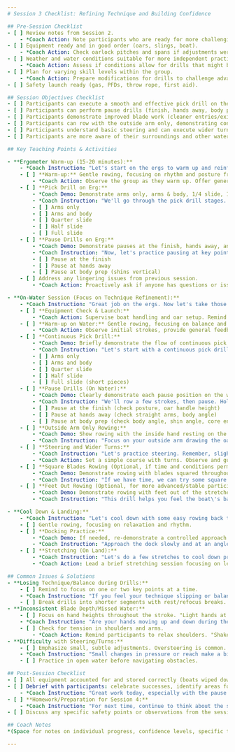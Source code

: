 ```yaml
---
# Session 3 Checklist: Refining Technique and Building Confidence

## Pre-Session Checklist
- [ ] Review notes from Session 2.
    - *Coach Action: Note participants who are ready for more challenging drills and those who might need more review of basics.*
- [ ] Equipment ready and in good order (oars, slings, boat).
    - *Coach Action: Check oarlock pitches and spans if adjustments were noted as needed previously. Ensure cox boxes (if used) are charged.*
- [ ] Weather and water conditions suitable for more independent practice.
    - *Coach Action: Assess if conditions allow for drills that might be slightly less stable. Have alternatives if too choppy. Check for regattas or other events that might affect water traffic.*
- [ ] Plan for varying skill levels within the group.
    - *Coach Action: Prepare modifications for drills to challenge advanced participants and support those needing more help.*
- [ ] Safety launch ready (gas, PFDs, throw rope, first aid).

## Session Objectives Checklist
- [ ] Participants can execute a smooth and effective pick drill on the water.
- [ ] Participants can perform pause drills (finish, hands away, body prep) with good body position.
- [ ] Participants demonstrate improved blade work (cleaner entries/exits, consistent depth).
- [ ] Participants can row with the outside arm only, demonstrating control.
- [ ] Participants understand basic steering and can execute wider turns.
- [ ] Participants are more aware of their surroundings and other water users.

## Key Teaching Points & Activities

- **Ergometer Warm-up (15-20 minutes):**
    - *Coach Instruction: "Let's start on the ergs to warm up and reinforce some key movements before we hit the water."*
    - [ ] **Warm-up:** Gentle rowing, focusing on rhythm and posture from Session 2.
        - *Coach Action: Observe the group as they warm up. Offer general reminders about posture and flow.*
    - [ ] **Pick Drill on Erg:**
        - *Coach Demo: Demonstrate arms only, arms & body, 1/4 slide, 1/2 slide, 3/4 slide, full slide on the erg.*
        - *Coach Instruction: "We'll go through the pick drill stages. Focus on the sequence: legs, body, arms on the drive; arms, body, legs on the recovery."*
        - [ ] Arms only
        - [ ] Arms and body
        - [ ] Quarter slide
        - [ ] Half slide
        - [ ] Full slide
    - [ ] **Pause Drills on Erg:**
        - *Coach Demo: Demonstrate pauses at the finish, hands away, and body prep on the erg.*
        - *Coach Instruction: "Now, let's practice pausing at key points. At the finish, check your posture. At hands away, ensure your arms are straight. At body prep, feel the core engagement."*
        - [ ] Pause at the finish
        - [ ] Pause at hands away
        - [ ] Pause at body prep (shins vertical)
    - [ ] Address any lingering issues from previous session.
        - *Coach Action: Proactively ask if anyone has questions or issues from Session 2 before moving to the water.*

- **On-Water Session (Focus on Technique Refinement):**
    - *Coach Instruction: "Great job on the ergs. Now let's take those skills to the water. We'll focus on refining your technique and building more confidence in the boat."*
    - [ ] **Equipment Check & Launch:**
        - *Coach Action: Supervise boat handling and oar setup. Remind about safe launching procedures.*
    - [ ] **Warm-up on Water:** Gentle rowing, focusing on balance and rhythm.
        - *Coach Action: Observe initial strokes, provide general feedback.*
    - [ ] **Continuous Pick Drill:**
        - *Coach Demo: Briefly demonstrate the flow of continuous pick drill on water if needed.*
        - *Coach Instruction: "Let's start with a continuous pick drill. Arms only, then add the body, then gradually add slide. Focus on smooth transitions."*
        - [ ] Arms only
        - [ ] Arms and body
        - [ ] Quarter slide
        - [ ] Half slide
        - [ ] Full slide (short pieces)
    - [ ] **Pause Drills (On Water):**
        - *Coach Demo: Clearly demonstrate each pause position on the water. Explain what to focus on during the pause (e.g., balance, posture, hand levels, oar depth).*
        - *Coach Instruction: "We'll row a few strokes, then pause. Hold the position and check your body alignment and oar placement."*
        - [ ] Pause at the finish (check posture, oar handle height)
        - [ ] Pause at hands away (check straight arms, body angle)
        - [ ] Pause at body prep (check body angle, shin angle, core engagement)
    - [ ] **Outside Arm Only Rowing:**
        - *Coach Demo: Show rowing with the inside hand resting on the gunwale or lap, focusing on the outside arm's pull and feathering motion. Emphasize looking over the outside shoulder for steering.*
        - *Coach Instruction: "Focus on your outside arm drawing the oar through and the feathering. This helps with steering and power application. Try to keep the boat set." Alternate sides.*
    - [ ] **Steering and Wider Turns:**
        - *Coach Instruction: "Let's practice steering. Remember, slight pressure on one oar, or slightly more reach, will turn the boat. We'll practice making some wider turns around buoys or landmarks."*
        - *Coach Action: Set a simple course with turns. Observe and guide on how to initiate and complete turns smoothly. Emphasize looking around.*
    - [ ] **Square Blades Rowing (Optional, if time and conditions permit):**
        - *Coach Demo: Demonstrate rowing with blades squared throughout the stroke and recovery.*
        - *Coach Instruction: "If we have time, we can try some square blades. This helps you feel the water pressure and control your blade depth. Keep your wrists flat on the recovery."*
    - [ ] **Feet Out Rowing (Optional, for more advanced/stable participants, calm water):**
        - *Coach Demo: Demonstrate rowing with feet out of the stretchers, emphasizing control and core stability.*
        - *Coach Instruction: "This drill helps you feel the boat\'s balance. Keep movements small and controlled. If you feel unstable, put your feet back in." Use only in very calm water and with close supervision.*

- **Cool Down & Landing:**
    - *Coach Instruction: "Let's cool down with some easy rowing back to the dock. Focus on long, relaxed strokes."*
    - [ ] Gentle rowing, focusing on relaxation and rhythm.
    - [ ] **Docking Practice:**
        - *Coach Demo: If needed, re-demonstrate a controlled approach to the dock.*
        - *Coach Instruction: "Approach the dock slowly and at an angle. Use your oars to stop and pull alongside. Communicate with your partner if in a double."*
    - [ ] **Stretching (On Land):**
        - *Coach Instruction: "Let's do a few stretches to cool down properly."*
        - *Coach Action: Lead a brief stretching session focusing on legs, back, and shoulders.*

## Common Issues & Solutions
- **Losing Technique/Balance during Drills:**
    - [ ] Remind to focus on one or two key points at a time.
    - *Coach Instruction: "If you feel your technique slipping or balance is off, simplify. Pick one thing to focus on for the next 10 strokes, like your hand levels or your posture."*
    - [ ] Break drills into shorter segments with rest/refocus breaks.
- **Inconsistent Blade Depth/Missed Water:**
    - [ ] Focus on hand heights throughout the stroke. "Light hands at the finish, consistent height on recovery."
    - *Coach Instruction: "Are your hands moving up and down during the drive or recovery? Try to keep them level. Ensure you're reaching forward, not down, at the catch."*
    - [ ] Check for tension in shoulders and arms.
        - *Coach Action: Remind participants to relax shoulders. "Shake out your arms if they feel tense."*
- **Difficulty with Steering/Turns:**
    - [ ] Emphasize small, subtle adjustments. Oversteering is common.
    - *Coach Instruction: "Small changes in pressure or reach make a big difference. Look where you want to go."*
    - [ ] Practice in open water before navigating obstacles.

## Post-Session Checklist
- [ ] All equipment accounted for and stored correctly (boats wiped down, oars stored).
- [ ] Debrief with participants: celebrate successes, identify areas for continued practice.
    - *Coach Instruction: "Great work today, especially with the pause drills and steering! What felt better today? What’s still a bit tricky?"*
- [ ] **Homework/Preparation for Session 4:**
    - *Coach Instruction: "For next time, continue to think about the sequence of the stroke – legs, body, arms; then arms, body, legs. If you get a chance, watch some videos of experienced scullers, paying attention to their blade work and rhythm. We'll be putting it all together more next session!"*
- [ ] Discuss any specific safety points or observations from the session.

## Coach Notes
*(Space for notes on individual progress, confidence levels, specific technical points to address next session, any incidents or near-misses, boat/equipment issues.)*

---
```

